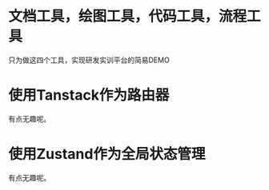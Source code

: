 # 文档工具，绘图工具，代码工具，流程工具
只为做这四个工具，实现研发实训平台的简易DEMO

# 使用Tanstack作为路由器
有点无趣呢。

# 使用Zustand作为全局状态管理
有点无趣呢。

